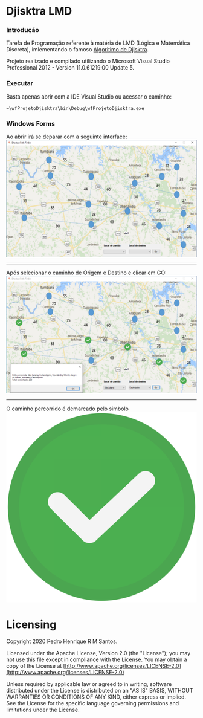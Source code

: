 # Djisktra LMD

### Introdução

Tarefa de Programação referente à matéria de LMD (Lógica e Matemática Discreta), imlementando o famoso [Algoritimo de Djisktra](https://pt.wikipedia.org/wiki/Algoritmo_de_Dijkstra).

Projeto realizado e compilado utilizando o Microsoft Visual Studio Professional 2012 - Version 11.0.61219.00 Update 5.

### Executar

Basta apenas abrir com a IDE Visual Studio ou acessar o caminho:
```
~\wfProjetoDjisktra\bin\Debug\wfProjetoDjisktra.exe
```

### Windows Forms

Ao abrir irá se deparar com a seguinte interface:
![alt text](https://github.com/PedruuH/Djisktra-LMD/blob/main/Images/inicialProgram.PNG?raw=true)

---
Após selecionar o caminho de Origem e Destino e clicar em GO:
![alt text](https://github.com/PedruuH/Djisktra-LMD/blob/main/Images/FinalPath.PNG?raw=true)

---
O caminho percorrido é demarcado pelo simbolo ![alt text](https://github.com/PedruuH/Djisktra-LMD/blob/main/Images/check.png?raw=true)


# Licensing
Copyright 2020 Pedro Henrique R M Santos.

Licensed under the Apache License, Version 2.0 (the "License");
you may not use this file except in compliance with the License.
You may obtain a copy of the License at [http://www.apache.org/licenses/LICENSE-2.0](http://www.apache.org/licenses/LICENSE-2.0)

Unless required by applicable law or agreed to in writing, software
distributed under the License is distributed on an "AS IS" BASIS,
WITHOUT WARRANTIES OR CONDITIONS OF ANY KIND, either express or implied.
See the License for the specific language governing permissions and
limitations under the License.
